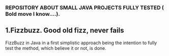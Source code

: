 ### REPOSITORY ABOUT SMALL JAVA PROJECTS FULLY TESTED ( Bold move I know....).

## 1.Fizzbuzz. Good old fizz, never fails

FizzBuzz in Java in a first simplistic approach being the intention to fully test the method, which believe it or not, is done.
    
    


